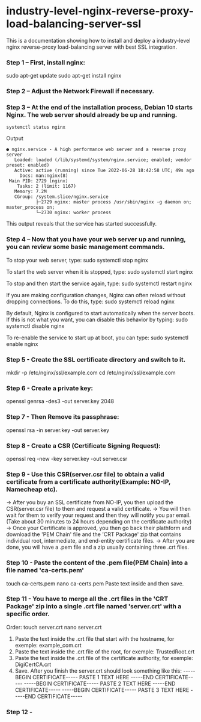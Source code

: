# industry-level-nginx-reverse-proxy-load-balancing-server-ssl
This is a documentation showing how to install and deploy a industry-level nginx reverse-proxy load-balancing server with best SSL integration.

### Step 1 – First, install nginx:
sudo apt-get update
sudo apt-get install nginx

### Step 2 – Adjust the Network Firewall if necessary.

### Step 3 – At the end of the installation process, Debian 10 starts Nginx. The web server should already be up and running.
```
systemctl status nginx
```
Output
```
● nginx.service - A high performance web server and a reverse proxy server
   Loaded: loaded (/lib/systemd/system/nginx.service; enabled; vendor preset: enabled)
   Active: active (running) since Tue 2022-06-28 18:42:58 UTC; 49s ago
     Docs: man:nginx(8)
 Main PID: 2729 (nginx)
    Tasks: 2 (limit: 1167)
   Memory: 7.2M
   CGroup: /system.slice/nginx.service
           ├─2729 nginx: master process /usr/sbin/nginx -g daemon on; master_process on;
           └─2730 nginx: worker process
```
This output reveals that the service has started successfully.

### Step 4 – Now that you have your web server up and running, you can review some basic management commands.

To stop your web server, type:
sudo systemctl stop nginx

To start the web server when it is stopped, type:
sudo systemctl start nginx

To stop and then start the service again, type:
sudo systemctl restart nginx

If you are making configuration changes, Nginx can often reload without dropping connections. To do this, type:
sudo systemctl reload nginx

By default, Nginx is configured to start automatically when the server boots. If this is not what you want, you can disable this behavior by typing:
sudo systemctl disable nginx

To re-enable the service to start up at boot, you can type:
sudo systemctl enable nginx

### Step 5 - Create the SSL certificate directory and switch to it.
mkdir -p /etc/nginx/ssl/example.com
cd /etc/nginx/ssl/example.com

### Step 6 - Create a private key:
openssl genrsa -des3 -out server.key 2048

### Step 7 - Then Remove its passphrase:
openssl rsa -in server.key -out server.key

### Step 8 - Create a CSR (Certificate Signing Request):
openssl req -new -key server.key -out server.csr

### Step 9 - Use this CSR(server.csr file) to obtain a valid certificate from a certificate authority(Example: NO-IP, Namecheap etc).
-> After you buy an SSL certificate from NO-IP, you then upload the CSR(server.csr file) to them and request a valid certificate.
-> You will then wait for them to verify your request and then they will notify you par email. (Take about 30 minutes to 24 hours depending on the certificate authority)
-> Once your Certificate is approved, you then go back their plathform and download the 'PEM Chain' file and the 'CRT Package' zip that contains individual root, intermediate, and end-entity certificate files.
-> After you are done, you will have a .pem file and a zip usually containing three .crt files.

### Step 10 - Paste the content of the .pem file(PEM Chain) into a file named 'ca-certs.pem'
touch ca-certs.pem
nano ca-certs.pem
Paste text inside and then save.

### Step 11 - You have to merge all the .crt files in the 'CRT Package' zip into a single .crt file named 'server.crt' with a specific order.
Order:
touch server.crt
nano server.crt
1. Paste the text inside the .crt file that start with the hostname, for exemple: example_com.crt
2. Paste the text inside the .crt file of the root, for exemple: TrustedRoot.crt
3. Paste the text inside the .crt file of the certificate authority, for exemple: DigiCertCA.crt
4. Save.
After you finish the server.crt should look something like this:
-----BEGIN CERTIFICATE-----
PASTE 1 TEXT HERE
-----END CERTIFICATE-----
-----BEGIN CERTIFICATE-----
PASTE 2 TEXT HERE
-----END CERTIFICATE-----
-----BEGIN CERTIFICATE-----
PASTE 3 TEXT HERE
-----END CERTIFICATE-----


### Step 12 - 

